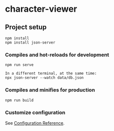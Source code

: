 # character-viewer

## Project setup
```
npm install
npm install json-server
```

### Compiles and hot-reloads for development
```
npm run serve

In a different terminal, at the same time:
npx json-server --watch data/db.json
```

### Compiles and minifies for production
```
npm run build
```

### Customize configuration
See [Configuration Reference](https://cli.vuejs.org/config/).
